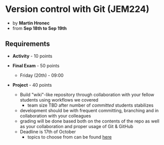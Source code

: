 
# Version control with Git (JEM224) 
* by **Martin Hronec**
* from **Sep 18th to Sep 19th** 

## Requirements

* **Activity** - 10 points
* **Final Exam** - 50 points
    * Friday (20th) - 09:00

* **Project** - 40 points
    * Build "wiki"-like repository through collaboration with your fellow students using workflows we covered
        * team size TBD after number of *committed* students stabilizes 
    * development should be with frequent committing, branching and in collaboration with your colleagues
    * grading will be done based both on the contents of the repo as well as your collaboration and proper usage of Git & GitHub
    * Deadline is 17th of October
        * topics to choose from can be found [here](final_project_topics.md)

